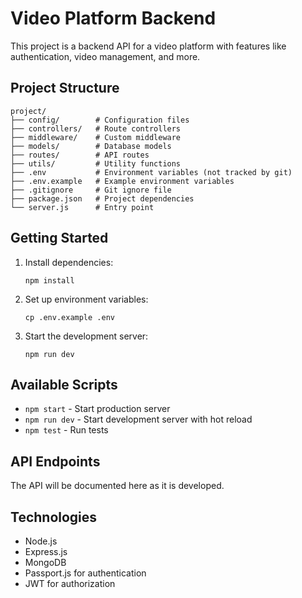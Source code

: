 # Video Platform Backend

This project is a backend API for a video platform with features like authentication, video management, and more.

## Project Structure

```
project/
├── config/        # Configuration files
├── controllers/   # Route controllers
├── middleware/    # Custom middleware
├── models/        # Database models
├── routes/        # API routes
├── utils/         # Utility functions
├── .env           # Environment variables (not tracked by git)
├── .env.example   # Example environment variables
├── .gitignore     # Git ignore file
├── package.json   # Project dependencies
└── server.js      # Entry point
```

## Getting Started

1. Install dependencies:
   ```
   npm install
   ```

2. Set up environment variables:
   ```
   cp .env.example .env
   ```

3. Start the development server:
   ```
   npm run dev
   ```

## Available Scripts

- `npm start` - Start production server
- `npm run dev` - Start development server with hot reload
- `npm test` - Run tests

## API Endpoints

The API will be documented here as it is developed.

## Technologies

- Node.js
- Express.js
- MongoDB
- Passport.js for authentication
- JWT for authorization
